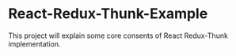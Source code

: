 # React-Redux-Thunk-Example
This project will explain some core consents of React Redux-Thunk implementation.
